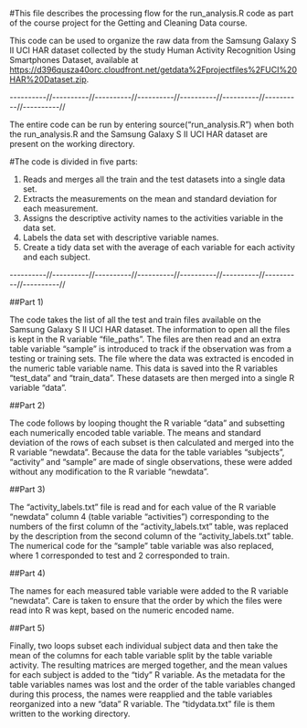 #This file describes the processing flow for the run_analysis.R code as part of the course project for the Getting and Cleaning Data course.

This code can be used to organize the raw data from the Samsung Galaxy S II UCI HAR dataset collected by the study Human Activity Recognition Using Smartphones Dataset, available at https://d396qusza40orc.cloudfront.net/getdata%2Fprojectfiles%2FUCI%20HAR%20Dataset.zip.

----------//----------//----------//----------//----------//----------//----------//----------//

The entire code can be run by entering source(“run_analysis.R”) when both the run_analysis.R and the Samsung Galaxy S II UCI HAR dataset are present on the working directory.

#The code is divided in five parts:
1) Reads and merges all the train and the test datasets into a single data set.
2) Extracts the measurements on the mean and standard deviation for each measurement.
3) Assigns the descriptive activity names to the activities variable in the data set.
4) Labels the data set with descriptive variable names.
5) Create a tidy data set with the average of each variable for each activity and each subject.

----------//----------//----------//----------//----------//----------//----------//----------//

##Part 1)

The code takes the list of all the test and train files available on the Samsung Galaxy S II UCI HAR dataset. The information to open all the files is kept in the R variable “file_paths”. The files are then read and an extra table variable “sample” is introduced to track if the observation was from a testing or training sets. The file where the data was extracted is encoded in the numeric table variable name. This data is saved into the R variables “test_data” and “train_data”. These datasets are then merged into a single R variable “data”.

##Part 2)

The code follows by looping thought the R variable “data” and subsetting each numerically encoded table variable. The means and standard deviation of the rows of each subset is then calculated and merged into the R variable “newdata”. Because the data for the table variables “subjects”, “activity” and “sample” are made of single observations, these were added without any modification to the 
R variable “newdata”. 

##Part 3)

The “activity_labels.txt” file is read and for each value of the R variable “newdata” column 4 (table variable “activities”) corresponding to the numbers of the first column of the “activity_labels.txt” table, was replaced by the description from the second column of the “activity_labels.txt” table. 
The numerical code for the “sample” table variable was also replaced, where 1 corresponded to test and 2 corresponded to train.

##Part 4)

The names for each measured table variable were added to the R variable “newdata”. Care is taken to ensure that the order by which the files were read into R was kept, based on the numeric encoded name.

##Part 5)

Finally, two loops subset each individual subject data and then take the mean of the columns for each table variable split by the table variable activity. The resulting matrices are merged together, and the mean values for each subject is added to the “tidy” R variable.  As the metadata for the table variables names was lost and the order of the table variables changed during this process, the names were reapplied and the table variables reorganized into a new “data” R variable. The “tidydata.txt” file is them written to the working directory.

